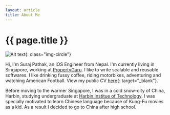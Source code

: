 ```yaml
---
layout: article
title: About Me
---
```


# {{ page.title }}

![Alt text](https://avatars0.githubusercontent.com/u/1287492?v=3&s=150){: class="img-circle"}

Hi, I'm Suraj Pathak, an iOS Engineer from Nepal. I'm currently living in Singapore, working at [PropertyGuru](http://www.propertyguru.com.sg/). I like to write scalable and reusable softwares. I like drinking fussy coffee, riding motorbikes, adventuring and watching American Football. View my public CV [here](/cv){: target="_blank"}.

Before moving to the warmer Singapore, I was in a cold snow-city of China, Harbin, studying undergraduate at [Harbin Institue of Technology](http://en.hit.edu.cn/). I was specially motivated to learn Chinese language because of Kung-Fu movies as a kid. As a result I decided to go to China after high school.
